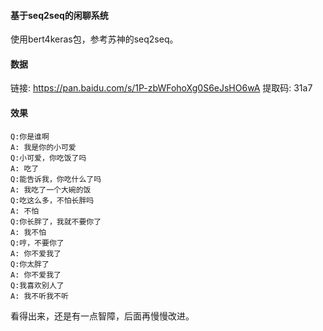 #### 基于seq2seq的闲聊系统
使用bert4keras包，参考苏神的seq2seq。
#### 数据
链接: https://pan.baidu.com/s/1P-zbWFohoXg0S6eJsHO6wA 提取码: 31a7 

#### 效果
```angular2
Q:你是谁啊
A: 我是你的小可爱
Q:小可爱，你吃饭了吗
A: 吃了
Q:能告诉我，你吃什么了吗
A: 我吃了一个大碗的饭
Q:吃这么多，不怕长胖吗
A: 不怕
Q:你长胖了，我就不要你了
A: 我不怕
Q:哼，不要你了
A: 你不爱我了
Q:你太胖了
A: 你不爱我了
Q:我喜欢别人了
A: 我不听我不听
```

看得出来，还是有一点智障，后面再慢慢改进。